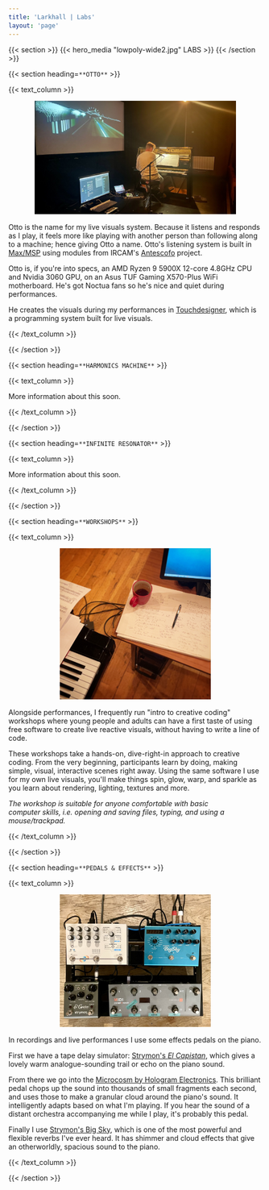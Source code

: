 ```yaml
---
title: 'Larkhall | Labs'
layout: 'page'
---
```


{{< section >}}
    {{< hero_media "lowpoly-wide2.jpg" LABS >}}
{{< /section >}}

{{< section heading=`**OTTO**` >}}

{{< text_column >}}

<p align="center">
<img src="Otto.jpg" width="400" /><br>
</p>

Otto is the name for my live visuals system. Because it listens and responds as I play, it feels more like playing with another person than following along to a machine; hence giving Otto a name. Otto's listening system is built in [Max/MSP](https://cycling74.com/products/max) using modules from IRCAM's [Antescofo](https://forum.ircam.fr/projects/detail/antescofo) project.

Otto is, if you're into specs, an AMD Ryzen 9 5900X 12-core 4.8GHz CPU and Nvidia 3060 GPU, on an Asus TUF Gaming X570-Plus WiFi motherboard. He's got Noctua fans so he's nice and quiet during performances. 

He creates the visuals during my performances in [Touchdesigner](https://derivative.ca/), which is a programming system built for live visuals.

{{< /text_column >}}

{{< /section >}}

{{< section heading=`**HARMONICS MACHINE**` >}}

{{< text_column >}}

More information about this soon.

{{< /text_column >}}

{{< /section >}}


{{< section heading=`**INFINITE RESONATOR**` >}}

{{< text_column >}}

More information about this soon.

{{< /text_column >}}

{{< /section >}}

{{< section heading=`**WORKSHOPS**` >}}

{{< text_column >}}

<p align="center">
<img src="Workshop.jpg" width="300" /><br>
</p>

Alongside performances, I frequently run "intro to creative coding" workshops where young people and adults can have a first taste of using free software to create live reactive visuals, without having to write a line of code.

These workshops take a hands-on, dive-right-in approach to creative coding. From the very beginning, participants learn by doing, making simple, visual, interactive scenes right away. Using the same software I use for my own live visuals, you'll make things spin, glow, warp, and sparkle as you learn about rendering, lighting, textures and more. 

_The workshop is suitable for anyone comfortable with basic computer skills, i.e. opening and saving files, typing, and using a mouse/trackpad._

{{< /text_column >}}

{{< /section >}}

{{< section heading=`**PEDALS & EFFECTS**` >}}

{{< text_column >}}

<p align="center">
<img src="pedalboard.jpg" width="300" /><br>
</p>

In recordings and live performances I use some effects pedals on the piano. 

First we have a tape delay simulator: [Strymon's _El Capistan_](https://www.strymon.net/), which gives a lovely warm analogue-sounding trail or echo on the piano sound.

From there we go into the [Microcosm by Hologram Electronics](https://www.hologramelectronics.com/microcosm). This brilliant pedal chops up the sound into thousands of small fragments each second, and uses those to make a granular cloud around the piano's sound. It intelligently adapts based on what I'm playing. If you hear the sound of a distant orchestra accompanying me while I play, it's probably this pedal.

Finally I use [Strymon's Big Sky](https://www.strymon.net/), which is one of the most powerful and flexible reverbs I've ever heard. It has shimmer and cloud effects that give an otherworldly, spacious sound to the piano.

{{< /text_column >}}

{{< /section >}}
